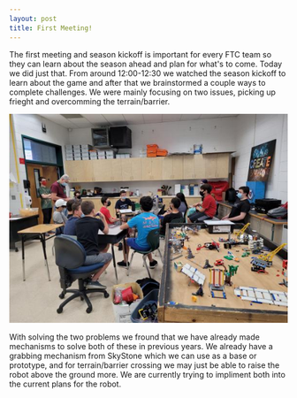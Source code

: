 ```yaml
---
layout: post
title: First Meeting!
---
```


The first meeting and season kickoff is important for every FTC team so they can learn about the season ahead and plan for what's to come. Today we did just that. From around 12:00-12:30 we watched the season kickoff to learn about the game and after that we brainstormed a couple ways to complete challenges. We were mainly focusing on two issues, picking up frieght and overcomming the terrain/barrier.

![_config.yml](images/FirstMeeting.jpg)

With solving the two problems we fround that we have already made mechanisms to solve both of these in previous years. We already have a grabbing mechanism from SkyStone which we can use as a base or prototype, and for terrain/barrier crossing we may just be able to raise the robot above the ground more. We are currently trying to impliment both into the current plans for the robot.
